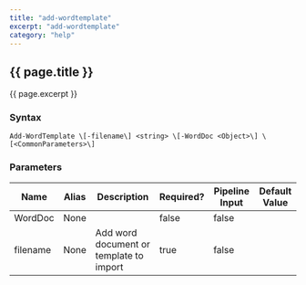 ```yaml
---
title: "add-wordtemplate"
excerpt: "add-wordtemplate"
category: "help"
---
```

## {{ page.title }}
{{ page.excerpt }}

### Syntax
`Add-WordTemplate \[-filename\] <string> \[-WordDoc <Object>\] \[<CommonParameters>\]`

### Parameters

<table class="table table-striped table-bordered table-condensed visible-on">
	<thead>
		<tr>
			<th>Name</th>
			<th class="visible-lg visible-md">Alias</th>
			<th>Description</th>
			<th class="visible-lg visible-md">Required?</th>
			<th class="visible-lg">Pipeline Input</th>
			<th class="visible-lg">Default Value</th>
		</tr>
	</thead>
	<tbody>
		<tr>
			<td><nobr>WordDoc</nobr></td>
			<td class="visible-lg visible-md">None</td>
			<td></td>
			<td class="visible-lg visible-md">false</td>
			<td class="visible-lg">false</td>
			<td class="visible-lg"></td>
		</tr>
		<tr>
			<td><nobr>filename</nobr></td>
			<td class="visible-lg visible-md">None</td>
			<td>Add word document or template to import</td>
			<td class="visible-lg visible-md">true</td>
			<td class="visible-lg">false</td>
			<td class="visible-lg"></td>
		</tr>
	</tbody>
</table>			

